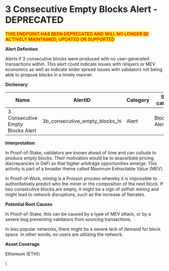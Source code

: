 # 3 Consecutive Empty Blocks Alert - DEPRECATED

<mark style="color:red;">**THIS ENDPOINT HAS BEEN DEPRECATED AND WILL NO LONGER BE ACTIVELY MAINTAINED, UPDATED OR SUPPORTED**</mark>

**Alert Definition**

Alerts if 3 consecutive blocks were produced with no user-generated transactions within. This alert could indicate issues with relayers or MEV economics as well as indicate wider spread issues with validators not being able to propose blocks in a timely manner.

**Dictionary**

| Name                              | AlertID                            | Category | Sub-category      | Type | Unit              | Interval |
| --------------------------------- | ---------------------------------- | -------- | ----------------- | ---- | ----------------- | -------- |
| 3 Consecutive Empty Blocks Alert  | 3b\_consecutive\_empty\_blocks\_hi | Alert    | Blockchain Alerts | Sum  | Empty Block Count | Ad-hoc   |

**Interpretation**

In Proof-of-Stake, validators are known ahead of time and can collude to produce empty blocks. Their motivation would be to exacerbate pricing discrepancies in DeFi so that higher arbitrage opportunities emerge. This activity is part of a broader theme called Maximum Extractable Value (MEV).

In Proof-of-Work, mining is a Poisson process whereby it is impossible to authoritatively predict who the miner or the composition of the next block. If two consecutive blocks are empty, it might be a sign of selfish mining and might lead to network disruptions, such as the increase of feerates.

**Potential Root Causes**

In Proof-of-Stake, this can be caused by a type of MEV attack, or by a severe bug preventing validators from sourcing transactions.

In less popular networks, there might be a severe lack of demand for block space. In other words, no users are utilizing the network.

**Asset Coverage**

Ethereum (ETH)\


\
